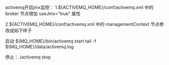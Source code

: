 activemq开启jmx监控：
1.${ACTIVEMQ_HOME}/conf/activemq.xml 中的 broker 节点增加  useJmx="true" 属性

2.${ACTIVEMQ_HOME}/conf/activemq.xml 中的 managementContext 节点修改成如下样子
<managementContext>   
<managementContext createConnector="true" connectorPort="1099" />
</managementContext> 

启动
${MQ_HOME}/bin/activemq start
tail -f ${MQ_HOME}/data/activemq.log

停止：./activemq stop


